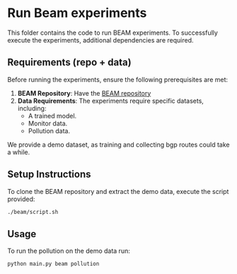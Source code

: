 # Run Beam experiments

This folder contains the code to run BEAM experiments. To successfully execute the experiments, additional dependencies are required.

## Requirements (repo + data)

Before running the experiments, ensure the following prerequisites are met:

1. **BEAM Repository**: Have the [BEAM repository](https://github.com/yhchen-tsinghua/routing-anomaly-detection/tree/master)
2. **Data Requirements**: The experiments require specific datasets, including:
   - A trained model.
   - Monitor data.
   - Pollution data.

We provide a demo dataset, as training and collecting bgp routes could take a while.

## Setup Instructions

To clone the BEAM repository and extract the demo data, execute the script provided:

```bash
./beam/script.sh
```

## Usage

To run the pollution on the demo data run:

```bash
python main.py beam pollution
```